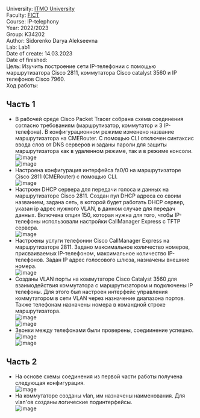 University: [ITMO University](https://itmo.ru/ru/)\
Faculty: [FICT](https://fict.itmo.ru)\
Course: IP-telephony\
Year: 2022/2023\
Group: K34202\
Author: Sidorenko Darya Alekseevna\
Lab: Lab1\
Date of create: 14.03.2023\
Date of finished: \
Цель:
Изучить построение сети IP-телефонии с помощью маршрутизатора Cisco 2811, коммутатора Cisco catalyst 3560 и IP телефонов Cisco 7960. \
Ход работы:
## Часть 1
+ В рабочей среде Cisco Packet Tracer собрана схема соединения согласно требованиям (маршрутизатор, коммутатор и 3 IP-телефона). В конфигурационном режиме изменено название маршрутизатора на CMERouter. С помощью CLI отключен синтаксис ввода слов от DNS серверов и заданы пароли для защиты маршрутизатора как в удаленном режиме, так и в режиме консоли.
![image](https://user-images.githubusercontent.com/80837580/226118753-5026251a-8646-45e7-bc3e-bcaed7236574.png)\
![image](https://user-images.githubusercontent.com/80837580/226118435-b9e2e3b2-ebf8-46b5-9e0b-6ff3b2c182ae.png)
+ Настроена конфигурация интерфейса fa0/0 на маршрутизаторе Cisco 2811 (CMERouter) с помощью CLI.\
![image](https://user-images.githubusercontent.com/80837580/226118536-093a9d4e-8160-469b-9710-e92b824e839d.png)
+ Настроен DHCP сервера для передачи голоса и данных на маршрутизаторе Cisco 2811. Создан пул DHCP адреса со своим названием, задана сеть, в которой будет работать DHCP сервер, указан ip адрес нужного VLAN, в данном случае для передач данных. Включена опция 150, которая нужна для того, чтобы IP-телефоны использовали настройки CallManager Express с TFTP сервера.\
![image](https://user-images.githubusercontent.com/80837580/226118690-51789456-4cb9-4e73-bd60-89a2d665810a.png)
+ Настроены услуги телефонии Cisco CallManager Express на маршрутизаторе 2811. Задано максимальное количество номеров, присваиваемых IP-телефоном, максимальное количество IP-телефонов. Задан IP адрес голосового шлюза, назначены внешние номера.\
![image](https://user-images.githubusercontent.com/80837580/226122742-0566a81a-814c-413a-9547-f0e79d8a729c.png)
+ Созданы VLAN порты на коммутаторе Cisco Catalyst 3560 для взаимодействия коммутатора с маршрутизатором и подключены IP телефоны. Для этого был настроен интерфейс управления коммутатором в сети VLAN через назначение диапазона портов. Также телефонам назначены номера в командной строке маршрутизатора.\
![image](https://user-images.githubusercontent.com/80837580/226125724-ef1b1f11-520b-4159-a0f6-b21d0983a8d3.png)\
![image](https://user-images.githubusercontent.com/80837580/226125817-5263bb27-9aa2-4963-b904-9f15c0ddd146.png)
+ Звонки между телефонами были проверены, соедиинение успешно.\
![image](https://user-images.githubusercontent.com/80837580/226125998-cbad159a-2cd5-4530-b8e8-feacbbc59ba6.png)\
![image](https://user-images.githubusercontent.com/80837580/226126055-401fc646-0315-4d92-9066-e07f1b648017.png)
## Часть 2
+ На основе схемы соединения из первой части работы получена следующая конфигурация.\
![image](https://user-images.githubusercontent.com/80837580/226127667-aefd2d1d-71a7-40b4-8f09-ce25c1a0315d.png)
+ На коммутаторе созданы vlan, им назначены наименования. Для vlan'ов созданы логические подинтерфейсы. \
![image](https://user-images.githubusercontent.com/80837580/226129080-f22688bb-dd2f-454a-9103-b70f121f38b0.png)

